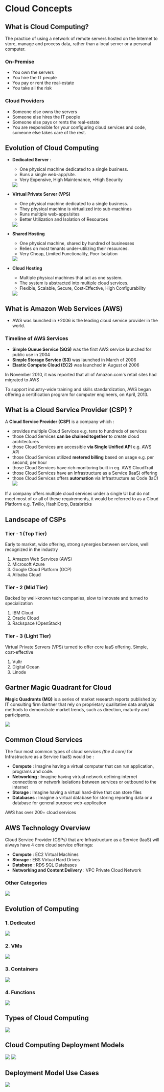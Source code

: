 # Cloud Concepts

## What is Cloud Computing?
The practice of using a network of remote servers hosted on the Internet to store, manage and process data, rather than a local server or a personal computer.

### On-Premise
- You own the servers
- You hire the IT people
- You pay or rent the real-estate
- You take all the risk

### Cloud Providers
- Someone else owns the servers
- Someone else hires the IT people
- Someone else pays or rents the real-estate
- You are responsible for your configuring cloud services and code, someone else takes care of the rest.

## Evolution of Cloud Computing
- **Dedicated Server** : 
    - One physical machine dedicated to a single business.
    - Runs a single web-app/site.
    - Very Expensive, High Maintenance, *High Security
    <img src = "../images/m02-evolution-of-cloud-hosting-dedicated-server.png">
    <br/>

- **Virtual Private Server (VPS)**
    - One physical machine dedicated to a single business.
    - They physical machine is virtualized into sub-machines
    - Runs multiple web-apps/sites
    - Better Utilization and Isolation of Resources
    <img src = "../images/m02-evolution-of-cloud-hosting-vps.png">
    
    <br/>

- **Shared Hosting**
    - One physical machine, shared by hundred of businesses
    - Relies on most tenants under-utilizing their resources.
    - Very Cheap, Limited Functionality, Poor Isolation
    <img src = "../images/m02-evolution-of-cloud-hosting-shared-hosting.png">

    <br/>

- **Cloud Hosting**
    - Multiple physical machines that act as one system.
    - The system is abstracted into multiple cloud services.
    - Flexible, Scalable, Secure, Cost-Effective, High Configurability
    <img src = "../images/m02-evolution-of-cloud-hosting-cloud-hosting.png">

## What is Amazon Web Services (AWS)
- AWS was launched in *2006 is the leading cloud service provider in the world.

### Timeline of AWS Services
- **Simple Queue Service (SQS)** was the first AWS service launched for public use in 2004
- **Simple Storage Service (S3)** was launched in March of 2006
- **Elastic Compute Cloud (EC2)** was launched in August of 2006

In November 2010, it was reported that all of Amazon.com's retail sites had migrated to AWS

To support industry-wide training and skills standardization, AWS began offering a certification program for computer engineers, on April, 2013.

## What is a Cloud Service Provider (CSP) ?
A **Cloud Service Provider (CSP)** is a company which :
- provides multiple Cloud Services e.g. tens to hundreds of services
- those Cloud Services **can be chained together** to create cloud architectures
- those Cloud Services are accessible **via Single Unified API** e.g. AWS API
- those Cloud Services utilized **metered billing** based on usage e.g. per second, per hour
- those Cloud Services have rich monitoring built in eg. AWS CloudTrail
- those Cloud Services have an Infrastructure as a Service (IaaS) offering
- those Cloud Services offers **automation** via Infrastructure as Code (IaC)
    <img src = "../images/m02-csp-intro.png">

If a company offers multiple cloud services under a single UI but do not meet most of or all of these requirements, it would be referred to as a Cloud Platform e.g. Twilio, HashiCorp, Databricks


## Landscape of CSPs
### Tier - 1 (Top Tier)
Early to market, wide offering, strong synergies between services, well recognized in the industry
1. Amazon Web Services (AWS)
2. Microsoft Azure
3. Google Cloud Platform (GCP)
4. Alibaba Cloud

### Tier - 2 (Mid Tier)
Backed by well-known tech companies, slow to innovate and turned to specialization
1. IBM Cloud
2. Oracle Cloud
3. Rackspace (OpenStack)

### Tier - 3 (Light Tier)
Virtual Private Servers (VPS) turned to offer core IaaS offering. Simple, cost-effective
1. Vultr
2. Digital Ocean
3. Linode

## Gartner Magic Quadrant for Cloud
**Magic Quadrants (MQ)** is a series of market research reports published by IT consulting firm Gartner that rely on proprietary qualitative data analysis methods to demonstrate market trends, such as direction, maturity and participants.

<img src = "../images/m02-gartner-quadrant.png">

## Common Cloud Services
The four most common types of cloud services *(the 4 core)* for Infrastructure as a Service (IaaS) would be : 
- **Compute** : Imagine having a virtual computer that can run application, programs and code.
- **Networking** : Imagine having virtual network defining internet connections or network isolations between services or outbound to the internet
- **Storage** : Imagine having a virtual hard-drive that can store files
- **Databases** : Imagine a virtual database for storing reporting data or a database for general purpose web-application

AWS has over 200+ cloud services

## AWS Technology Overview
Cloud Service Provider (CSPs) that are Infrastructure as a Service (IaaS) will always have 4 core cloud service offerings:
- **Compute** : EC2 Virtual Machines
- **Storage** : EBS Virtual Hard Drives
- **Database** : RDS SQL Databases
- **Networking and Content Delivery** : VPC Private Cloud Network

### Other Categories
<img src = "../images/m02-aws-tech-overview-other-categories.png">

## Evolution of Computing

### 1. Dedicated
<img src = "../images/m02-evolution-of-computing-dedicated.png">

### 2. VMs
<img src = "../images/m02-evolution-of-computing-vms.png">

### 3. Containers
<img src = "../images/m02-evolution-of-computing-containers.png">

### 4. Functions
<img src = "../images/m02-evolution-of-computing-functions.png">

## Types of Cloud Computing
<img src = "../images/m02-types-of-cloud-computing.png">

## Cloud Computing Deployment Models
<img src = "../images/m02-cloud-computing-deployment-models-1.png">

<img src = "../images/m02-cloud-computing-deployment-models-2.png">

## Deployment Model Use Cases
<img src = "../images/m02-deployment-models-use-cases.png">


